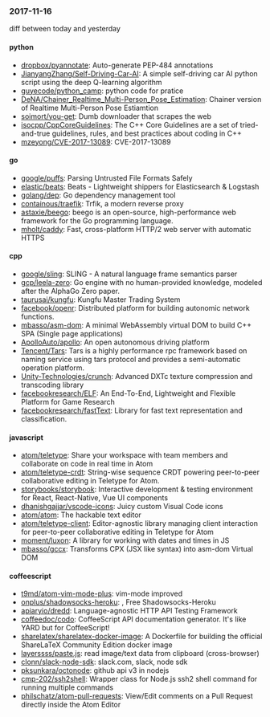 ### 2017-11-16
diff between today and yesterday

#### python
* [dropbox/pyannotate](https://github.com/dropbox/pyannotate): Auto-generate PEP-484 annotations
* [JianyangZhang/Self-Driving-Car-AI](https://github.com/JianyangZhang/Self-Driving-Car-AI): A simple self-driving car AI python script using the deep Q-learning algorithm
* [guyecode/python_camp](https://github.com/guyecode/python_camp): python code for pratice
* [DeNA/Chainer_Realtime_Multi-Person_Pose_Estimation](https://github.com/DeNA/Chainer_Realtime_Multi-Person_Pose_Estimation): Chainer version of Realtime Multi-Person Pose Estiamtion
* [soimort/you-get](https://github.com/soimort/you-get):  Dumb downloader that scrapes the web
* [isocpp/CppCoreGuidelines](https://github.com/isocpp/CppCoreGuidelines): The C++ Core Guidelines are a set of tried-and-true guidelines, rules, and best practices about coding in C++
* [mzeyong/CVE-2017-13089](https://github.com/mzeyong/CVE-2017-13089): CVE-2017-13089

#### go
* [google/puffs](https://github.com/google/puffs): Parsing Untrusted File Formats Safely
* [elastic/beats](https://github.com/elastic/beats):  Beats - Lightweight shippers for Elasticsearch & Logstash
* [golang/dep](https://github.com/golang/dep): Go dependency management tool
* [containous/traefik](https://github.com/containous/traefik): Trfik, a modern reverse proxy
* [astaxie/beego](https://github.com/astaxie/beego): beego is an open-source, high-performance web framework for the Go programming language.
* [mholt/caddy](https://github.com/mholt/caddy): Fast, cross-platform HTTP/2 web server with automatic HTTPS

#### cpp
* [google/sling](https://github.com/google/sling): SLING - A natural language frame semantics parser
* [gcp/leela-zero](https://github.com/gcp/leela-zero): Go engine with no human-provided knowledge, modeled after the AlphaGo Zero paper.
* [taurusai/kungfu](https://github.com/taurusai/kungfu): Kungfu Master Trading System
* [facebook/openr](https://github.com/facebook/openr): Distributed platform for building autonomic network functions.
* [mbasso/asm-dom](https://github.com/mbasso/asm-dom): A minimal WebAssembly virtual DOM to build C++ SPA (Single page applications)
* [ApolloAuto/apollo](https://github.com/ApolloAuto/apollo): An open autonomous driving platform
* [Tencent/Tars](https://github.com/Tencent/Tars): Tars is a highly performance rpc framework based on naming service using tars protocol and provides a semi-automatic operation platform.
* [Unity-Technologies/crunch](https://github.com/Unity-Technologies/crunch): Advanced DXTc texture compression and transcoding library
* [facebookresearch/ELF](https://github.com/facebookresearch/ELF): An End-To-End, Lightweight and Flexible Platform for Game Research
* [facebookresearch/fastText](https://github.com/facebookresearch/fastText): Library for fast text representation and classification.

#### javascript
* [atom/teletype](https://github.com/atom/teletype): Share your workspace with team members and collaborate on code in real time in Atom
* [atom/teletype-crdt](https://github.com/atom/teletype-crdt): String-wise sequence CRDT powering peer-to-peer collaborative editing in Teletype for Atom.
* [storybooks/storybook](https://github.com/storybooks/storybook): Interactive development & testing environment for React, React-Native, Vue UI components
* [dhanishgajjar/vscode-icons](https://github.com/dhanishgajjar/vscode-icons): Juicy custom Visual Code icons
* [atom/atom](https://github.com/atom/atom): The hackable text editor
* [atom/teletype-client](https://github.com/atom/teletype-client): Editor-agnostic library managing client interaction for peer-to-peer collaborative editing in Teletype for Atom
* [moment/luxon](https://github.com/moment/luxon): A library for working with dates and times in JS
* [mbasso/gccx](https://github.com/mbasso/gccx): Transforms CPX (JSX like syntax) into asm-dom Virtual DOM

#### coffeescript
* [t9md/atom-vim-mode-plus](https://github.com/t9md/atom-vim-mode-plus): vim-mode improved
* [onplus/shadowsocks-heroku](https://github.com/onplus/shadowsocks-heroku): , Free Shadowsocks-Heroku
* [apiaryio/dredd](https://github.com/apiaryio/dredd): Language-agnostic HTTP API Testing Framework
* [coffeedoc/codo](https://github.com/coffeedoc/codo): CoffeeScript API documentation generator. It's like YARD but for CoffeeScript!
* [sharelatex/sharelatex-docker-image](https://github.com/sharelatex/sharelatex-docker-image): A Dockerfile for building the official ShareLaTeX Community Edition docker image
* [layerssss/paste.js](https://github.com/layerssss/paste.js): read image/text data from clipboard (cross-browser)
* [clonn/slack-node-sdk](https://github.com/clonn/slack-node-sdk): slack.com, slack, node sdk
* [pksunkara/octonode](https://github.com/pksunkara/octonode): github api v3 in nodejs
* [cmp-202/ssh2shell](https://github.com/cmp-202/ssh2shell): Wrapper class for Node.js ssh2 shell command for running multiple commands
* [philschatz/atom-pull-requests](https://github.com/philschatz/atom-pull-requests): View/Edit comments on a Pull Request directly inside the Atom Editor
